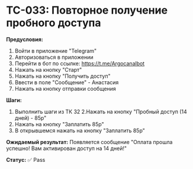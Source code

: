 # TC-033: Повторное получение пробного доступа


**Предусловия:**
1. Войти в приложение "Telegram"
2. Авторизоваться в приложении
3. Перейти в бот по ссылке: https://t.me/Argocanalbot
4. Нажать на кнопку "Старт"
5. Нажать на кнопку "Получить доступ"
6. Ввести в поле "Сообщение" - Анастасия
7. Нажать на кнопку отправки сообщения

**Шаги:**
1. Выполнить шаги из ТК 32
2.Нажать на кнопку "Пробный доступ (14 дней) - 85р"
3. Нажать на кнопку "Заплатить 85р"
4. В открывшемся нажать на кнопку "Заплатить 85р"

**Ожидаемый результат:**
Появляется сообщение "Оплата прошла успешно! Вам активирован доступ на 14 дней!"

**Статус:** ✅ Pass

